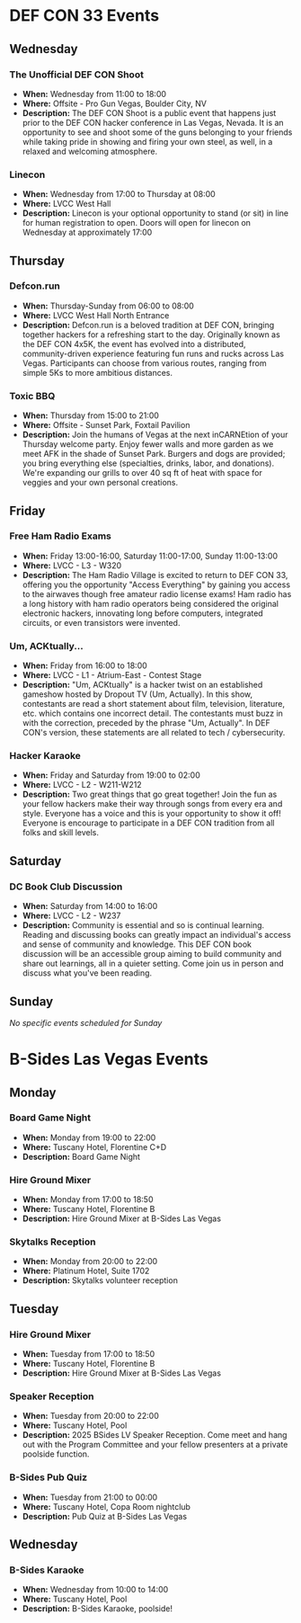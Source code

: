 # DEF CON 33 Events

## Wednesday

### The Unofficial DEF CON Shoot

- **When:** Wednesday from 11:00 to 18:00
- **Where:** Offsite - Pro Gun Vegas, Boulder City, NV
- **Description:** The DEF CON Shoot is a public event that happens just prior to the DEF CON hacker conference in Las Vegas, Nevada. It is an opportunity to see and shoot some of the guns belonging to your friends while taking pride in showing and firing your own steel, as well, in a relaxed and welcoming atmosphere.

### Linecon 

- **When:** Wednesday from 17:00 to Thursday at 08:00
- **Where:** LVCC West Hall
- **Description:** Linecon is your optional opportunity to stand (or sit) in line for human registration to open. Doors will open for linecon on Wednesday at approximately 17:00

## Thursday

### Defcon.run

- **When:** Thursday-Sunday from 06:00 to 08:00
- **Where:** LVCC West Hall North Entrance
- **Description:** Defcon.run is a beloved tradition at DEF CON, bringing together hackers for a refreshing start to the day. Originally known as the DEF CON 4x5K, the event has evolved into a distributed, community-driven experience featuring fun runs and rucks across Las Vegas. Participants can choose from various routes, ranging from simple 5Ks to more ambitious distances.

### Toxic BBQ

- **When:** Thursday from 15:00 to 21:00
- **Where:** Offsite - Sunset Park, Foxtail Pavilion
- **Description:** Join the humans of Vegas at the next inCARNEtion of your Thursday welcome party. Enjoy fewer walls and more garden as we meet AFK in the shade of Sunset Park. Burgers and dogs are provided; you bring everything else (specialties, drinks, labor, and donations). We're expanding our grills to over 40 sq ft of heat with space for veggies and your own personal creations.

## Friday

### Free Ham Radio Exams

- **When:** Friday 13:00-16:00, Saturday 11:00-17:00, Sunday 11:00-13:00
- **Where:** LVCC - L3 - W320
- **Description:** The Ham Radio Village is excited to return to DEF CON 33, offering you the opportunity "Access Everything" by gaining you access to the airwaves though free amateur radio license exams! Ham radio has a long history with ham radio operators being considered the original electronic hackers, innovating long before computers, integrated circuits, or even transistors were invented.

### Um, ACKtually...

- **When:** Friday from 16:00 to 18:00
- **Where:** LVCC - L1 - Atrium-East - Contest Stage
- **Description:** "Um, ACKtually" is a hacker twist on an established gameshow hosted by Dropout TV (Um, Actually). In this show, contestants are read a short statement about film, television, literature, etc. which contains one incorrect detail. The contestants must buzz in with the correction, preceded by the phrase "Um, Actually". In DEF CON's version, these statements are all related to tech / cybersecurity.

### Hacker Karaoke

- **When:** Friday and Saturday from 19:00 to 02:00
- **Where:** LVCC - L2 - W211-W212
- **Description:** Two great things that go great together! Join the fun as your fellow hackers make their way through songs from every era and style. Everyone has a voice and this is your opportunity to show it off! Everyone is encourage to participate in a DEF CON tradition from all folks and skill levels.

## Saturday

### DC Book Club Discussion

- **When:** Saturday from 14:00 to 16:00
- **Where:** LVCC - L2 - W237
- **Description:** Community is essential and so is continual learning. Reading and discussing books can greatly impact an individual's access and sense of community and knowledge. This DEF CON book discussion will be an accessible group aiming to build community and share out learnings, all in a quieter setting. Come join us in person and discuss what you've been reading.

## Sunday

*No specific events scheduled for Sunday*

# B-Sides Las Vegas Events

## Monday

### Board Game Night

- **When:** Monday from 19:00 to 22:00
- **Where:** Tuscany Hotel, Florentine C+D
- **Description:** Board Game Night

### Hire Ground Mixer

- **When:** Monday from 17:00 to 18:50
- **Where:** Tuscany Hotel, Florentine B
- **Description:** Hire Ground Mixer at B-Sides Las Vegas

### Skytalks Reception

- **When:** Monday from 20:00 to 22:00
- **Where:** Platinum Hotel, Suite 1702
- **Description:** Skytalks volunteer reception

## Tuesday



### Hire Ground Mixer

- **When:** Tuesday from 17:00 to 18:50
- **Where:** Tuscany Hotel, Florentine B
- **Description:** Hire Ground Mixer at B-Sides Las Vegas


### Speaker Reception

- **When:** Tuesday from 20:00 to 22:00
- **Where:** Tuscany Hotel, Pool
- **Description:** 2025 BSides LV Speaker Reception.  Come meet and hang out with the Program Committee and your fellow presenters at a private poolside function.

### B-Sides Pub Quiz

- **When:** Tuesday from 21:00 to 00:00
- **Where:** Tuscany Hotel, Copa Room nightclub
- **Description:**  Pub Quiz at B-Sides Las Vegas

## Wednesday

### B-Sides Karaoke

- **When:** Wednesday from 10:00 to 14:00
- **Where:** Tuscany Hotel, Pool
- **Description:** B-Sides Karaoke, poolside!



